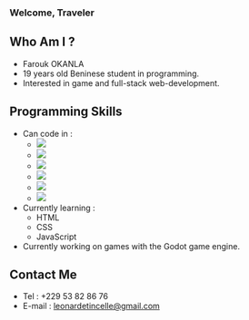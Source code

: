 ### Welcome, Traveler

## Who Am I ?
- Farouk OKANLA
- 19 years old Beninese student in programming.
- Interested in game and full-stack web-development.

## Programming Skills
- Can code in :
  - ![](https://img.shields.io/badge/C-00599C?style=for-the-badge&logo=c&logoColor=white)
  - ![](https://img.shields.io/badge/C-00599C?style=for-the-badge&logo=cpp&logoColor=white)
  - ![](https://img.shields.io/badge/Python-3776AB?style=for-the-badge&logo=python&logoColor=white)
  - ![](https://img.shields.io/badge/Python-3776AB?style=for-the-badge&logo=html&logoColor=white)
  - ![](https://img.shields.io/badge/Python-3776AB?style=for-the-badge&logo=css&logoColor=white)
  - ![](https://img.shields.io/badge/Python-3776AB?style=for-the-badge&logo=javascript&logoColor=white)
- Currently learning :
  - HTML
  - CSS
  - JavaScript
- Currently working on games with the Godot game engine.

## Contact Me
- Tel : +229 53 82 86 76
- E-mail : leonardetincelle@gmail.com
